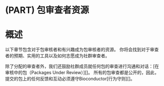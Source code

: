 # (PART) 包审查者资源

# 概述

以下章节包含对于包审核者和有兴趣成为包审核者的资源。 你将会找到对于审查者的预期、实用的工具以及如何志愿成为社群审查者。

除了分配的审查者外，我们还鼓励社群成员就任何包的审查进行沟通和对话：\[在审核中的包（Packages Under Review）\]\[\]。 所有的包审查都是公开的，因此，提交的包上的任何反馈和互动必须遵守Bioconductor\[行为守则\]\[\]。
